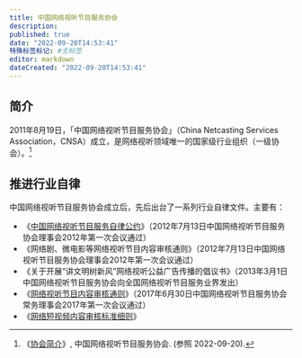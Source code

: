 ```yaml
---
title: 中国网络视听节目服务协会
description:
published: true
date: "2022-09-20T14:53:41"
特殊标签标记: #无标签
editor: markdown
dateCreated: "2022-09-20T14:53:41"
---
```


## 简介

2011年8月19日，「中国网络视听节目服务协会」（China Netcasting Services Association，CNSA）成立，是网络视听领域唯一的国家级行业组织（一级协会）。[^col1497]

[^col1497]: 《[协会简介](https://web.archive.org/web/20220920064441/http://www.cnsa.cn/col/col1497/index.html)》, 中国网络视听节目服务协会. (参照 2022-09-20).

## 推进行业自律

中国网络视听节目服务协会成立后，先后出台了一系列行业自律文件。主要有：

+   《[中国网络视听节目服务自律公约][]》（2012年7月13日中国网络视听节目服务协会理事会2012年第一次会议通过）
+   《网络剧、微电影等网络视听节目内容审核通则》（2012年7月13日中国网络视听节目服务协会理事会2012年第一次会议通过）
+   《关于开展“讲文明树新风”网络视听公益广告传播的倡议书》（2013年3月1日中国网络视听节目服务协会向全国网络视听节目服务业界发出）
+   《[网络视听节目内容审核通则][]》（2017年6月30日中国网络视听节目服务协会常务理事会2017年第一次会议通过）
+   《[网络短视频内容审核标准细则][]》

[中国网络视听节目服务自律公约]: /rule/行业协会/中国网络视听节目服务协会/中国互联网视听节目服务自律公约.md
[网络视听节目内容审核通则]: /rule/行业协会/中国网络视听节目服务协会/网络视听节目内容审核通则.md
[网络短视频内容审核标准细则]: /rule/行业协会/中国网络视听节目服务协会/网络短视频内容审核标准细则.md

